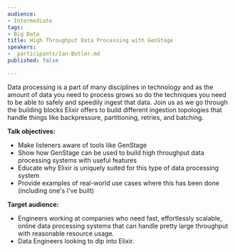 ```yaml
---
audience:
- Intermediate
tags:
- Big Data
title: High Throughput Data Processing with GenStage
speakers:
- _participants/Ian-Butler.md
published: false

---
```

Data processing is a part of many disciplines in technology and as the amount of data you need to process grows so do the techniques you need to be able to safely and speedily ingest that data. Join us as we go through the building blocks Elixir offers to build different ingestion topologies that handle things like backpressure, partitioning, retries, and batching.

**Talk objectives:**

* Make listeners aware of tools like GenStage
* Show how GenStage can be used to build high throughput data processing systems with useful features
* Educate why Elixir is uniquely suited for this type of data processing system
* Provide examples of real-world use cases where this has been done (including one's I've built)

**Target audience:**

* Engineers working at companies who need fast, effortlessly scalable, online data processing systems that can handle pretty large throughput with reasonable resource usage.
* Data Engineers looking to dip into Elixir.